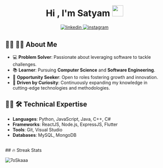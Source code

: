 <h1 align="center">Hi , I'm Satyam <img src="https://media.giphy.com/media/hvRJCLFzcasrR4ia7z/giphy.gif" width="35"></h1>
<div align="center">
<a href="https://linkedin.com/in/satya-supercluster" target="_blank">
<img src=https://img.shields.io/badge/linkedin-%2300acee.svg?color=405DE6&style=for-the-badge&logo=linkedin&logoColor=white alt=linkedin style="margin-bottom: 5px;" />
</a>
<!-- <a href="https://twitter.com/ayush7780" target="_blank"> -->
<!-- <img src=https://img.shields.io/badge/twitter-%2300acee.svg?color=1DA1F2&style=for-the-badge&logo=twitter&logoColor=white alt=twitter style="margin-bottom: 5px;" /> -->
<!-- </a> -->
<a href="https://instagram.com/satya.akea" target="_blank">
<img src=https://img.shields.io/badge/instagram-%ff5851db.svg?color=C13584&style=for-the-badge&logo=instagram&logoColor=white alt=instagram style="margin-bottom: 5px;" />
</a>
</div>

## :sassy_man: 👨‍💻 About Me 
- 💻 **Problem Solver**: Passionate about leveraging software to tackle challenges.  
- 📚 **Learner**: Pursuing **Computer Science** and **Software Engineering**.  
- 🚀 **Opportunity Seeker**: Open to roles fostering growth and innovation. 
- 🧠 **Driven by Curiosity**: Continuously expanding my knowledge in cutting-edge technologies and methodologies.  

## :sassy_man: 🛠️ Technical Expertise  
- **Languages**: Python, JavaScript, Java, C++, C#  
- **Frameworks**: ReactJS, Node.js, ExpressJS, Flutter  
- **Tools**: Git, Visual Studio  
- **Databases**: MySQL, MongoDB 
<br>
## 🔥 Streak Stats
<p align="left"><img src="https://github-readme-streak-stats.herokuapp.com/?user=satya-supercluster&theme=algolia" alt="7oSkaaa" /></p>


